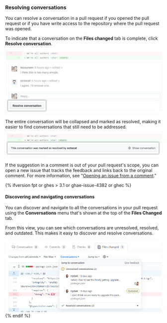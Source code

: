 ### Resolving conversations

You can resolve a conversation in a pull request if you opened the pull request or if you have write access to the repository where the pull request was opened.

To indicate that a conversation on the **Files changed** tab is complete, click **Resolve conversation**.

![Pull request conversation with Resolve conversation button](/assets/images/help/pull_requests/conversation-with-resolve-button.png)

The entire conversation will be collapsed and marked as resolved, making it easier to find conversations that still need to be addressed.

![Resolved conversation](/assets/images/help/pull_requests/resolved-conversation.png)

If the suggestion in a comment is out of your pull request's scope, you can open a new issue that tracks the feedback and links back to the original comment. For more information, see "[Opening an issue from a comment](/github/managing-your-work-on-github/opening-an-issue-from-a-comment)."

{% ifversion fpt or ghes > 3.1 or ghae-issue-4382 or ghec %}
#### Discovering and navigating conversations

You can discover and navigate to all the conversations in your pull request using the **Conversations** menu that's shown at the top of the **Files Changed** tab.

From this view, you can see which conversations are unresolved, resolved, and outdated. This makes it easy to discover and resolve conversations.

![Showing the conversations menu](/assets/images/help/pull_requests/conversations-menu.png)
{% endif %}
